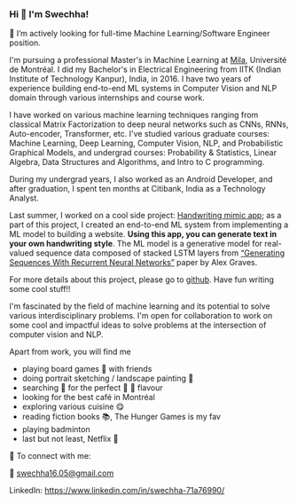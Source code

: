 ### Hi 👋 I'm Swechha!

🔭 I’m actively looking for full-time Machine Learning/Software Engineer position.

I'm pursuing a professional Master's in Machine Learning at [Mila](https://mila.quebec/en/person/swechha/), Université de Montréal. I did my Bachelor's in Electrical Engineering from IITK (Indian Institute of Technology Kanpur), India, in 2016. I have two years of experience building end-to-end ML systems in Computer Vision and NLP domain through various internships and course work. 

I have worked on various machine learning techniques ranging from classical Matrix Factorization to deep neural networks such as CNNs, RNNs, Auto-encoder, Transformer, etc. I've studied various graduate courses: Machine Learning, Deep Learning, Computer Vision, NLP, and Probabilistic Graphical Models, and undergrad courses: Probability & Statistics, Linear Algebra, Data Structures and Algorithms, and Intro to C programming.

During my undergrad years, I also worked as an Android Developer, and after graduation, I spent ten months at Citibank, India as a Technology Analyst.

Last summer, I worked on a cool side project: [Handwriting mimic app](https://youtu.be/Ghsb3w0QACI); as a part of this project, I created an end-to-end ML system from implementing a ML model to building a website. **Using this app, you can generate text in your own handwriting style**. The ML model is a generative model for real-valued sequence data composed of stacked LSTM layers from [“Generating Sequences With Recurrent Neural Networks”](https://arxiv.org/pdf/1308.0850.pdf) paper by Alex Graves.

For more details about this project, please go to [github](https://github.com/swechhachoudhary/Handwriting-synthesis). Have fun writing some cool stuff!!

I'm fascinated by the field of machine learning and its potential to solve various interdisciplinary problems. I'm open for collaboration to work on some cool and impactful ideas to solve problems at the intersection of computer vision and NLP. 


Apart from work, you will find me
* playing board games :game_die: with friends
* doing portrait sketching / landscape painting :art:
* searching :telescope: for the perfect :icecream: :ice_cream: flavour
* looking for the best café in Montréal
* exploring various cuisine :yum:
* reading fiction books :books:, The Hunger Games is my fav
* playing badminton
* last but not least, Netflix :movie_camera:



🤝 To connect with me:

:email: swechha16.05@gmail.com

LinkedIn: https://www.linkedin.com/in/swechha-71a76990/





